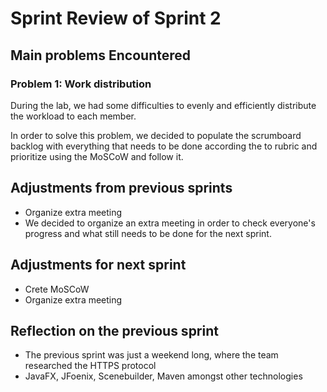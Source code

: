 # Sprint Review of Sprint 2

## Main problems  Encountered

### Problem 1: Work distribution
During the lab, we had some difficulties to evenly and efficiently distribute the workload to each member.

In order to solve this problem, we decided to populate the scrumboard backlog with everything that needs to
 be done according the to rubric and prioritize using the MoSCoW and follow it.

## Adjustments from previous sprints
 - Organize extra meeting
 - We decided to organize an extra meeting in order to check everyone's progress and what still needs 
    to be done for the next sprint. 

## Adjustments for next sprint
 - Crete MoSCoW
 - Organize extra meeting

## Reflection on the previous sprint
 - The previous sprint was just a weekend long, where the team researched the HTTPS protocol
 - JavaFX, JFoenix, Scenebuilder, Maven amongst other technologies

